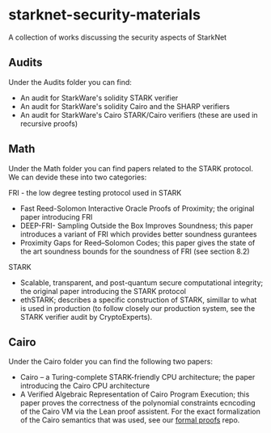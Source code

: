 # starknet-security-materials

A collection of works discussing the security aspects of StarkNet

## Audits

Under the Audits folder you can find:

* An audit for StarkWare's solidity STARK verifier
* An audit for StarkWare's solidity Cairo and the SHARP verifiers
* An audit for StarkWare's Cairo STARK/Cairo verifiers (these are used in recursive proofs)

## Math

Under the Math folder you can find papers related to the STARK protocol. We can devide these into two categories:

FRI - the low degree testing protocol used in STARK
* Fast Reed-Solomon Interactive Oracle Proofs of Proximity; the original paper introducing FRI
* DEEP-FRI- Sampling Outside the Box Improves Soundness; this paper introduces a variant of FRI which provides better soundness gurantees
* Proximity Gaps for Reed–Solomon Codes; this paper gives the state of the art soundness bounds for the soundness of FRI (see section 8.2)

STARK
* Scalable, transparent, and post-quantum secure computational
integrity; the original paper introducing the STARK protocol
* ethSTARK; describes a specific construction of STARK, simillar to what is used in production (to follow closely our production system, see the STARK verifier audit by CryptoExperts).

## Cairo

Under the Cairo folder you can find the following two papers:

* Cairo – a Turing-complete STARK-friendly CPU architecture; the paper introducing the Cairo CPU architecture
* A Verified Algebraic Representation of Cairo Program Execution; this paper proves the correctness of the polynomial constraints ecncoding of the Cairo VM via the Lean proof assistent. For the exact formalization of the Cairo semantics that was used, see our [formal proofs](https://github.com/starkware-libs/formal-proofs) repo.

